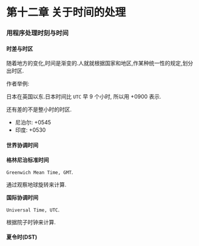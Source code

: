 # 第十二章 关于时间的处理

### 用程序处理时刻与时间

#### 时差与时区

随着地方的变化,时间是渐变的.人就就根据国家和地区,作某种统一性的规定,划分出时区.

作者举例:

日本在英国以东.日本时间比 `UTC` 早 9 个小时, 所以用 +0900 表示.

还有差的不是整小时的时区.

* 尼泊尔: +0545
* 印度: +0530

#### 世界协调时间

**格林尼治标准时间**

`Greenwich Mean Time, GMT`.

通过观察地球旋转来计算.

**国际协调时间**

`Universal Time, UTC`.

根据院子时钟来计算.

#### 夏令时(DST)




